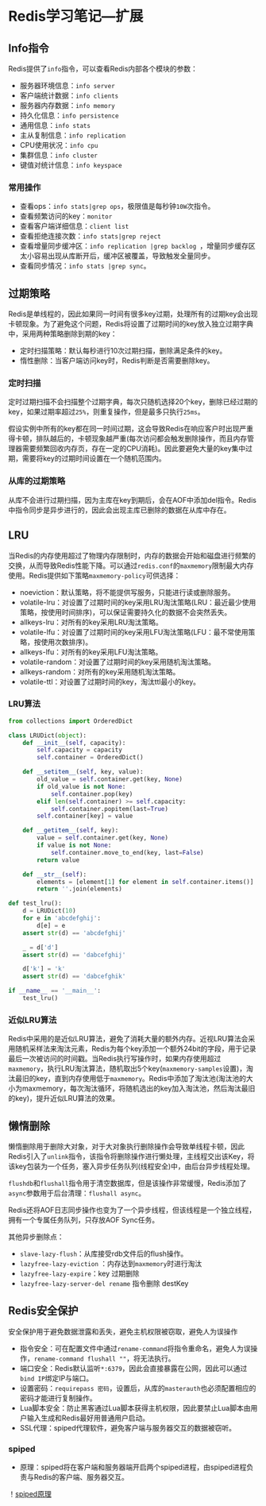 # Redis学习笔记—扩展

## Info指令

Redis提供了`info`指令，可以查看Redis内部各个模块的参数：

- 服务器环境信息：`info server`
- 客户端统计数据：`info clients`
- 服务器内存数据：`info memory`
- 持久化信息：`info persistence`
- 通用信息：`info stats`
- 主从复制信息：`info replication`
- CPU使用状况：`info cpu`
- 集群信息：`info cluster`
- 键值对统计信息：`info keyspace`

### 常用操作

- 查看ops：`info stats|grep ops`，极限值是每秒钟`10W`次指令。
- 查看频繁访问的key：`monitor`
- 查看客户端详细信息：`client list`
- 查看拒绝连接次数：`info stats|grep reject`
- 查看增量同步缓冲区：`info replication |grep backlog `，增量同步缓存区太小容易出现从库断开后，缓冲区被覆盖，导致触发全量同步。
- 查看同步情况：`info stats |grep sync`。

## 过期策略

Redis是单线程的，因此如果同一时间有很多key过期，处理所有的过期key会出现卡顿现象。为了避免这个问题，Redis将设置了过期时间的key放入独立过期字典中，采用两种策略删除到期的key：

- 定时扫描策略：默认每秒进行10次过期扫描，删除满足条件的key。
- 惰性删除：当客户端访问key时，Redis判断是否需要删除key。

### 定时扫描

定时过期扫描不会扫描整个过期字典，每次只随机选择20个key，删除已经过期的key，如果过期率超过`25%`，则重复操作，但是最多只执行`25ms`。

假设实例中所有的key都在同一时间过期，这会导致Redis在响应客户时出现严重得卡顿，排队越后的，卡顿现象越严重(每次访问都会触发删除操作，而且内存管理器需要频繁回收内存页，存在一定的CPU消耗)。因此要避免大量的key集中过期，需要将key的过期时间设置在一个随机范围内。

### 从库的过期策略

从库不会进行过期扫描，因为主库在key到期后，会在AOF中添加del指令。Redis中指令同步是异步进行的，因此会出现主库已删除的数据在从库中存在。

## LRU

当Redis的内存使用超过了物理内存限制时，内存的数据会开始和磁盘进行频繁的交换，从而导致Redis性能下降。可以通过`redis.conf`的`maxmemory`限制最大内存使用。Redis提供如下策略`maxmemory-policy`可供选择：

- noeviction：默认策略，将不能提供写服务，只能进行读或删除服务。
- volatile-lru：对设置了过期时间的key采用LRU淘汰策略(LRU：最近最少使用策略，按使用时间排序)，可以保证需要持久化的数据不会突然丢失。
- allkeys-lru：对所有的key采用LRU淘汰策略。
- volatile-lfu：对设置了过期时间的key采用LFU淘汰策略(LFU：最不常使用策略，按使用次数排序)。
- allkeys-lfu：对所有的key采用LFU淘汰策略。
- volatile-random：对设置了过期时间的key采用随机淘汰策略。
- allkeys-random：对所有的key采用随机淘汰策略。
- volatile-ttl：对设置了过期时间的key，淘汰ttl最小的key。

### LRU算法

```python
from collections import OrderedDict

class LRUDict(object):
    def __init__(self, capacity):
        self.capacity = capacity
        self.container = OrderedDict()

    def __setitem__(self, key, value):
        old_value = self.container.get(key, None)
        if old_value is not None:
            self.container.pop(key)
        elif len(self.container) >= self.capacity:
            self.container.popitem(last=True)
        self.container[key] = value

    def __getitem__(self, key):
        value = self.container.get(key, None)
        if value is not None:
            self.container.move_to_end(key, last=False)
        return value

    def __str__(self):
        elements = [element[1] for element in self.container.items()]
        return ''.join(elements)

def test_lru():
    d = LRUDict(10)
    for e in 'abcdefghij':
        d[e] = e
    assert str(d) == 'abcdefghij'

    _ = d['d']
    assert str(d) == 'dabcefghij'

    d['k'] = 'k'
    assert str(d) == 'dabcefghik'

if __name__ == '__main__':
    test_lru()
```

### 近似LRU算法

Redis中采用的是近似LRU算法，避免了消耗大量的额外内存。近视LRU算法会采用随机采样法来淘汰元素，Redis为每个key添加一个额外24bit的字段，用于记录最后一次被访问的时间戳。当Redis执行写操作时，如果内存使用超过`maxmemory`，执行LRU淘汰算法，随机取出5个key(`maxmemory-samples`设置)，淘汰最旧的key，直到内存使用低于`maxmemory`。Redis中添加了淘汰池(淘汰池的大小为maxmemory，每次淘汰循环，将随机选出的key加入淘汰池，然后淘汰最旧的key)，提升近似LRU算法的效果。

## 懒惰删除

懒惰删除用于删除大对象，对于大对象执行删除操作会导致单线程卡顿，因此Redis引入了`unlink`指令，该指令将删除操作进行懒处理，主线程交出该Key，将该key包装为一个任务，塞入异步任务队列(线程安全)中，由后台异步线程处理。

`flushdb`和`flushall`指令用于清空数据库，但是该操作非常缓慢，Redis添加了`async`参数用于后台清理：`flushall async`。

Redis还将AOF日志同步操作也变为了一个异步线程，但该线程是一个独立线程，拥有一个专属任务队列，只存放AOF Sync任务。

其他异步删除点：

- `slave-lazy-flush`：从库接受rdb文件后的flush操作。
- `lazyfree-lazy-eviction` ：内存达到`maxmemory`时进行淘汰
- `lazyfree-lazy-expire`：key 过期删除
-  `lazyfree-lazy-server-del rename` 指令删除 destKey 

## Redis安全保护

安全保护用于避免数据泄露和丢失，避免主机权限被窃取，避免人为误操作

- 指令安全：可在配置文件中通过`rename-command`将指令重命名，避免人为误操作，`rename-command flushall ""`，将无法执行。
- 端口安全：Redis默认监听`*:6379`，因此会直接暴露在公网，因此可以通过`bind IP`绑定IP与端口。
- 设置密码：`requirepass 密码`，设置后，从库的`masterauth`也必须配置相应的密码才能进行复制操作。
- Lua脚本安全：防止黑客通过Lua脚本获得主机权限，因此要禁止Lua脚本由用户输入生成和Redis最好用普通用户启动。
- SSL代理：spiped代理软件，避免客户端与服务器交互的数据被窃听。

### spiped

- 原理：spiped将在客户端和服务器端开启两个spiped进程，由spiped进程负责与Redis的客户端、服务器交互。

！[spiped原理]()

